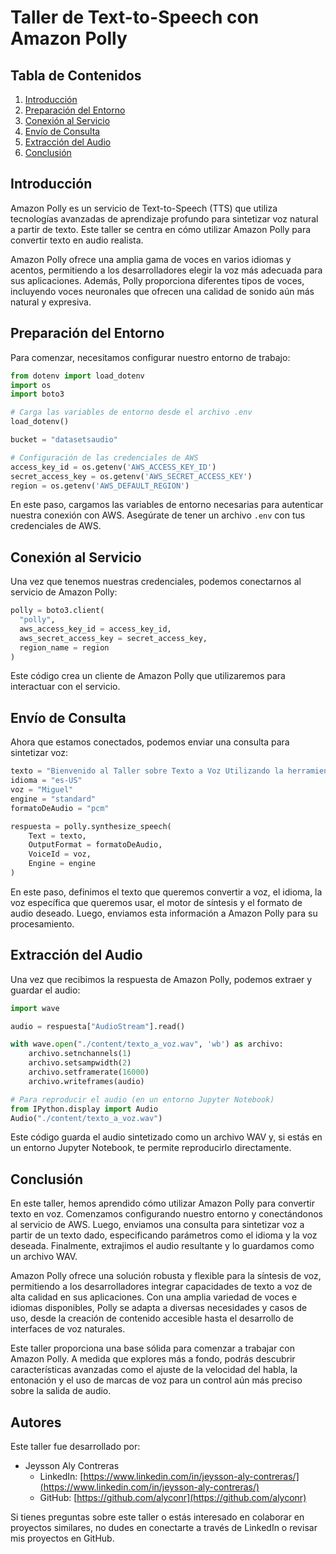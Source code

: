 # Taller de Text-to-Speech con Amazon Polly

## Tabla de Contenidos

1.  [Introducción](#introducci%C3%B3n)
2.  [Preparación del Entorno](#preparaci%C3%B3n-del-entorno)
3.  [Conexión al Servicio](#conexi%C3%B3n-al-servicio)
4.  [Envío de Consulta](#env%C3%ADo-de-consulta)
5.  [Extracción del Audio](#extracci%C3%B3n-del-audio)
6.  [Conclusión](#conclusi%C3%B3n)

## Introducción

Amazon Polly es un servicio de Text-to-Speech (TTS) que utiliza tecnologías avanzadas de aprendizaje profundo para sintetizar voz natural a partir de texto. Este taller se centra en cómo utilizar Amazon Polly para convertir texto en audio realista.

Amazon Polly ofrece una amplia gama de voces en varios idiomas y acentos, permitiendo a los desarrolladores elegir la voz más adecuada para sus aplicaciones. Además, Polly proporciona diferentes tipos de voces, incluyendo voces neuronales que ofrecen una calidad de sonido aún más natural y expresiva.

## Preparación del Entorno

Para comenzar, necesitamos configurar nuestro entorno de trabajo:

```python
from dotenv import load_dotenv
import os
import boto3

# Carga las variables de entorno desde el archivo .env
load_dotenv()

bucket = "datasetsaudio"

# Configuración de las credenciales de AWS
access_key_id = os.getenv('AWS_ACCESS_KEY_ID')
secret_access_key = os.getenv('AWS_SECRET_ACCESS_KEY')
region = os.getenv('AWS_DEFAULT_REGION')
```

En este paso, cargamos las variables de entorno necesarias para autenticar nuestra conexión con AWS. Asegúrate de tener un archivo `.env` con tus credenciales de AWS.

## Conexión al Servicio

Una vez que tenemos nuestras credenciales, podemos conectarnos al servicio de Amazon Polly:

```python
polly = boto3.client(
  "polly",
  aws_access_key_id = access_key_id,
  aws_secret_access_key = secret_access_key,
  region_name = region
)
```

Este código crea un cliente de Amazon Polly que utilizaremos para interactuar con el servicio.

## Envío de Consulta

Ahora que estamos conectados, podemos enviar una consulta para sintetizar voz:

```python
texto = "Bienvenido al Taller sobre Texto a Voz Utilizando la herramienta de Amazon Polly"
idioma = "es-US"
voz = "Miguel"
engine = "standard"
formatoDeAudio = "pcm"

respuesta = polly.synthesize_speech(
    Text = texto,
    OutputFormat = formatoDeAudio,
    VoiceId = voz,
    Engine = engine
)
```

En este paso, definimos el texto que queremos convertir a voz, el idioma, la voz específica que queremos usar, el motor de síntesis y el formato de audio deseado. Luego, enviamos esta información a Amazon Polly para su procesamiento.

## Extracción del Audio

Una vez que recibimos la respuesta de Amazon Polly, podemos extraer y guardar el audio:

```python
import wave

audio = respuesta["AudioStream"].read()

with wave.open("./content/texto_a_voz.wav", 'wb') as archivo:
    archivo.setnchannels(1)
    archivo.setsampwidth(2)
    archivo.setframerate(16000)
    archivo.writeframes(audio)

# Para reproducir el audio (en un entorno Jupyter Notebook)
from IPython.display import Audio
Audio("./content/texto_a_voz.wav")
```

Este código guarda el audio sintetizado como un archivo WAV y, si estás en un entorno Jupyter Notebook, te permite reproducirlo directamente.

## Conclusión

En este taller, hemos aprendido cómo utilizar Amazon Polly para convertir texto en voz. Comenzamos configurando nuestro entorno y conectándonos al servicio de AWS. Luego, enviamos una consulta para sintetizar voz a partir de un texto dado, especificando parámetros como el idioma y la voz deseada. Finalmente, extrajimos el audio resultante y lo guardamos como un archivo WAV.

Amazon Polly ofrece una solución robusta y flexible para la síntesis de voz, permitiendo a los desarrolladores integrar capacidades de texto a voz de alta calidad en sus aplicaciones. Con una amplia variedad de voces e idiomas disponibles, Polly se adapta a diversas necesidades y casos de uso, desde la creación de contenido accesible hasta el desarrollo de interfaces de voz naturales.

Este taller proporciona una base sólida para comenzar a trabajar con Amazon Polly. A medida que explores más a fondo, podrás descubrir características avanzadas como el ajuste de la velocidad del habla, la entonación y el uso de marcas de voz para un control aún más preciso sobre la salida de audio.

## Autores

Este taller fue desarrollado por:

- Jeysson Aly Contreras
  - LinkedIn: [https://www.linkedin.com/in/jeysson-aly-contreras/](https://www.linkedin.com/in/jeysson-aly-contreras/)
  - GitHub: [https://github.com/alyconr](https://github.com/alyconr)

Si tienes preguntas sobre este taller o estás interesado en colaborar en proyectos similares, no dudes en conectarte a través de LinkedIn o revisar mis proyectos en GitHub.
